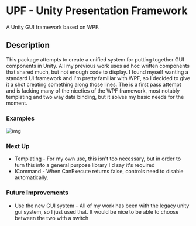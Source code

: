 # UPF - Unity Presentation Framework
A Unity GUI framework based on WPF.

## Description

This package attempts to create a unified system for putting together GUI components in Unity. All my previous work uses ad hoc written
components that shared much, but not enough code to display. I found myself wanting a standard UI framework and I'm pretty familiar with
WPF, so I decided to give it a shot creating something along those lines. The is a first pass attempt and is lacking many of the niceties
of the WPF framework, most notably templating and two way data binding, but it solves my basic needs for the moment.

### Examples

![img](https://github.com/mildsauce45/UPF/blob/master/Examples/Images/CombatScreen.png)

### Next Up

* Templating - For my own use, this isn't too necessary, but in order to turn this into a general purpose library I'd say it's required
* ICommand - When CanExecute returns false, controls need to disable automatically.

### Future Improvements

* Use the new GUI system - All of my work has been with the legacy unity gui system, so I just used that. It would be nice to be able to choose between the two with a switch
